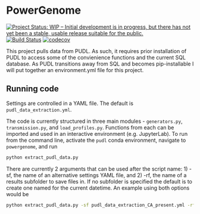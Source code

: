 # PowerGenome
[![Project Status: WIP – Initial development is in progress, but there has not yet been a stable, usable release suitable for the public.](https://www.repostatus.org/badges/latest/wip.svg)](https://www.repostatus.org/#wip)
[![Build Status](https://travis-ci.com/gschivley/PowerGenome.svg?token=yTGQ4JcCGLW2GZpmvXHw&branch=master)](https://travis-ci.com/gschivley/PowerGenome)
[![codecov](https://codecov.io/gh/gschivley/PowerGenome/branch/master/graph/badge.svg?token=7KJYLE3jOW)](https://codecov.io/gh/gschivley/PowerGenome)

This project pulls data from PUDL. As such, it requires prior installation of PUDL to access some of the convienience functions and the current SQL database. As PUDL transitions away from SQL and becomes pip-installable I will put together an environment.yml file for this project.

## Running code
Settings are controlled in a YAML file. The default is `pudl_data_extraction.yml`.

The code is currently structured in three main modules - `generators.py`, `transmission.py`, and `load_profiles.py`. Functions from each can be imported and used in an interactive environment (e.g. JupyterLab). To run from the command line, activate the  `pudl` conda environment, navigate to `powergenome`, and run

```sh
python extract_pudl_data.py
```

There are currently 2 arguments that can be used after the script name: 1) -sf, the name of an alternative settings YAML file, and 2) -rf, the name of a results subfolder to save files in. If no subfolder is specified the default is to create one named for the current datetime. An example using both options would be

```sh
python extract_pudl_data.py -sf pudl_data_extraction_CA_present.yml -rf CA-present
```
